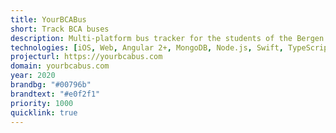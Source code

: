 ```yaml
---
title: YourBCABus
short: Track BCA buses
description: Multi-platform bus tracker for the students of the Bergen County Academies.
technologies: [iOS, Web, Angular 2+, MongoDB, Node.js, Swift, TypeScript, Python, TensorFlow, ML]
projecturl: https://yourbcabus.com
domain: yourbcabus.com
year: 2020
brandbg: "#00796b"
brandtext: "#e0f2f1"
priority: 1000
quicklink: true
---
```

